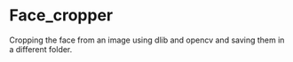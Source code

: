 # Face_cropper
Cropping the face from an image using dlib and opencv and saving them in a different folder.


